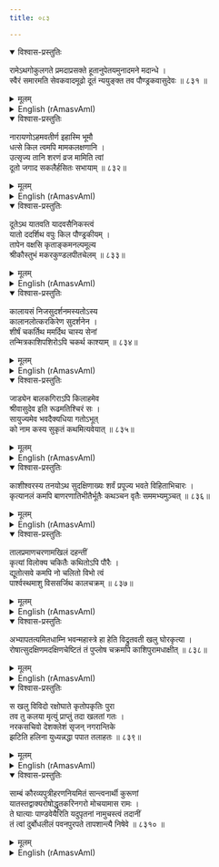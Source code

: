 ```yaml
---
title: ०८३

---
```

<div class="audioEmbed"  caption="सीतालक्ष्मी-वाचनम्" src="https://archive.org/download/nArAyaNIyam-shlokawise-audio/083/083_01.mp3"></div>
<details open><summary>विश्वास-प्रस्तुतिः</summary>

रामेऽथगोकुलगते प्रमदाप्रसक्ते हूतानुपेतयमुनादमने मदान्धे ।  
स्वैरं समारमति सेवकवादमूढो दूतं न्ययुङ्क्त तव पौण्ड्रकवासुदेवः ॥ ८३१ ॥
</details>
<details><summary>मूलम्</summary>

रामेऽथगोकुलगते प्रमदाप्रसक्ते हूतानुपेतयमुनादमने मदान्धे ।  
स्वैरं समारमति सेवकवादमूढो दूतं न्ययुङ्क्त तव पौण्ड्रकवासुदेवः ॥ ८३१ ॥
</details>





<details ><summary>English (rAmasvAmI)</summary>

Balarama had gone to Gokula and was engaged in amorous sports with the damsels there, in a state of intoxication, and had changed the course of the Yamuna out of rage at her not responding to his call. At that juncture, one Paundraka, holding himself out as an incarnation of Narayana, on being ill-advised by his courtiers, deputed a messenger to Thee.


</details>

<div class="audioEmbed"  caption="सीतालक्ष्मी-वाचनम्" src="https://archive.org/download/nArAyaNIyam-shlokawise-audio/083/083_02.mp3"></div>
<details open><summary>विश्वास-प्रस्तुतिः</summary>

नारायणोऽहमवतीर्ण इहास्मि भूमौ  
धत्से किल त्वमपि मामकलक्षणानि ।  
उत्सृज्य तानि शरणं व्रज मामिति त्वां  
दूतो जगाद सकलैर्हसितः सभायाम् ॥ ८३२॥
</details>
<details><summary>मूलम्</summary>

नारायणोऽहमवतीर्ण इहास्मि भूमौ  
धत्से किल त्वमपि मामकलक्षणानि ।  
उत्सृज्य तानि शरणं व्रज मामिति त्वां  
दूतो जगाद सकलैर्हसितः सभायाम् ॥ ८३२॥
</details>





<details ><summary>English (rAmasvAmI)</summary>

The messenger, in Thy open court, to the amusement of all those present, delivered the message from Paundraka claiming himself to be an incarnation of Narayana, and calling upon Thee to discard Thy emblems, like conch, discus, etc. and seek his refuge.


</details>

<div class="audioEmbed"  caption="सीतालक्ष्मी-वाचनम्" src="https://archive.org/download/nArAyaNIyam-shlokawise-audio/083/083_03.mp3"></div>
<details open><summary>विश्वास-प्रस्तुतिः</summary>

दूतेऽथ यातवति यादवसैनिकस्त्वं  
यातो ददर्शिथ वपुः किल पौण्ड्रकीयम् ।  
तापेन वक्षसि कृताङ्कमनल्पमूल्य  
श्रीकौस्तुभं मकरकुण्डलपीतचेलम् ॥ ८३३॥
</details>
<details><summary>मूलम्</summary>

दूतेऽथ यातवति यादवसैनिकस्त्वं  
यातो ददर्शिथ वपुः किल पौण्ड्रकीयम् ।  
तापेन वक्षसि कृताङ्कमनल्पमूल्य  
श्रीकौस्तुभं मकरकुण्डलपीतचेलम् ॥ ८३३॥
</details>





<details ><summary>English (rAmasvAmI)</summary>

On the departure of the messenger, Thou didst proceed to Paundraka's capital city, along with the Yadava army and, there, didst see Paundraka with a Srivatsa-like mark branded on his chest with a hot iron rod, a Kaustubha-like valuable gem round his neck, fish-shaped ear-ornaments, and clad in yellow garment.


</details>

<div class="audioEmbed"  caption="सीतालक्ष्मी-वाचनम्" src="https://archive.org/download/nArAyaNIyam-shlokawise-audio/083/083_04.mp3"></div>
<details open><summary>विश्वास-प्रस्तुतिः</summary>

कालायसं निजसुदर्शनमस्यतोऽस्य  
कालानलोत्करकिरेण सुदर्शनेन ।  
शीर्षं चकर्तिथ ममर्दिथ चास्य सेनां  
तन्मित्रकाशिपशिरोऽपि चकर्थ काश्याम् ॥ ८३४॥
</details>
<details><summary>मूलम्</summary>

कालायसं निजसुदर्शनमस्यतोऽस्य  
कालानलोत्करकिरेण सुदर्शनेन ।  
शीर्षं चकर्तिथ ममर्दिथ चास्य सेनां  
तन्मित्रकाशिपशिरोऽपि चकर्थ काश्याम् ॥ ८३४॥
</details>





<details ><summary>English (rAmasvAmI)</summary>

When Paundraka threw at Thee his own disc of iron, Thou didst sever his head with Thy Sudarshana, emitting sparks of the fire of cosmic destruction. Further, Thou didst decimate his army and hurl into Kasi, the head of his friend, the King of Kasi. 


</details>

<div class="audioEmbed"  caption="सीतालक्ष्मी-वाचनम्" src="https://archive.org/download/nArAyaNIyam-shlokawise-audio/083/083_05.mp3"></div>
<details open><summary>विश्वास-प्रस्तुतिः</summary>

जाड्येन बालकगिराऽपि किलाहमेव  
श्रीवासुदेव इति रूढमतिश्चिरं सः ।  
सायुज्यमेव भवदैक्यधिया गतोऽभूत्  
को नाम कस्य सुकृतं कथमित्यवेयात् ॥ ८३५॥
</details>
<details><summary>मूलम्</summary>

जाड्येन बालकगिराऽपि किलाहमेव  
श्रीवासुदेव इति रूढमतिश्चिरं सः ।  
सायुज्यमेव भवदैक्यधिया गतोऽभूत्  
को नाम कस्य सुकृतं कथमित्यवेयात् ॥ ८३५॥
</details>





<details ><summary>English (rAmasvAmI)</summary>

Imagining himself to be Vaasudeva all the time, although through foolishness and on the advice of immature courtiers, he had developed a feeling of oneness with Thee and, thereby, attained salvation. Who can, indeed, divine anyone's merit and what would ensue from it ?


</details>

<div class="audioEmbed"  caption="सीतालक्ष्मी-वाचनम्" src="https://archive.org/download/nArAyaNIyam-shlokawise-audio/083/083_06.mp3"></div>
<details open><summary>विश्वास-प्रस्तुतिः</summary>

काशीश्वरस्य तनयोऽथ सुदक्षिणाख्यः शर्वं प्रपूज्य भवते विहिताभिचारः ।  
कृत्यानलं कमपि बाणरणातिभीतैर्भूतैः कथञ्चन वृतैः सममभ्यमुञ्चत् ॥ ८३६॥
</details>
<details><summary>मूलम्</summary>

काशीश्वरस्य तनयोऽथ सुदक्षिणाख्यः शर्वं प्रपूज्य भवते विहिताभिचारः ।  
कृत्यानलं कमपि बाणरणातिभीतैर्भूतैः कथञ्चन वृतैः सममभ्यमुञ्चत् ॥ ८३६॥
</details>





<details ><summary>English (rAmasvAmI)</summary>

Sudakshina, son of the King of Kasi, who had acquired magical powers by propitiating Lord Siva, through deeds of black magic, despatched towards Thee, a fire-emitting evil spirit, named Kritya, accompanied by some Bhootas who had fled in fright during Thy battle with Bana, but had been persuaded by Sudakshina, with great difficulty, to fight on his side.


</details>

<div class="audioEmbed"  caption="सीतालक्ष्मी-वाचनम्" src="https://archive.org/download/nArAyaNIyam-shlokawise-audio/083/083_07.mp3"></div>
<details open><summary>विश्वास-प्रस्तुतिः</summary>

तालप्रमाणचरणामखिलं दहन्तीं  
कृत्यां विलोक्य चकितैः कथितोऽपि पौरैः ।  
द्यूतोत्सवे कमपि नो चलितो विभो त्वं  
पार्श्वस्थमाशु विससर्जिथ कालचक्रम् ॥ ८३७॥
</details>
<details><summary>मूलम्</summary>

तालप्रमाणचरणामखिलं दहन्तीं  
कृत्यां विलोक्य चकितैः कथितोऽपि पौरैः ।  
द्यूतोत्सवे कमपि नो चलितो विभो त्वं  
पार्श्वस्थमाशु विससर्जिथ कालचक्रम् ॥ ८३७॥
</details>





<details ><summary>English (rAmasvAmI)</summary>

Terrified at the havoc wrought by Kritya, (with legs as stout as Palmyra trees), and burning down everything in its path, the citizens rushed to Thee for succour. Without in the least interrupting the game of dice, which Thou wert playing, Thou didst immediately despatch Thy Sudarshana, which was near at hand.


</details>

<div class="audioEmbed"  caption="सीतालक्ष्मी-वाचनम्" src="https://archive.org/download/nArAyaNIyam-shlokawise-audio/083/083_08.mp3"></div>
<details open><summary>विश्वास-प्रस्तुतिः</summary>

अभ्यापतत्यमितधाम्नि भवन्महास्त्रे हा हेति विद्रुतवती खलु घोरकृत्या ।  
रोषात्सुदक्षिणमदक्षिणचेष्टितं तं पुप्लोष चक्रमपि काशिपुरामधाक्षीत् ॥ ८३८॥
</details>
<details><summary>मूलम्</summary>

अभ्यापतत्यमितधाम्नि भवन्महास्त्रे हा हेति विद्रुतवती खलु घोरकृत्या ।  
रोषात्सुदक्षिणमदक्षिणचेष्टितं तं पुप्लोष चक्रमपि काशिपुरामधाक्षीत् ॥ ८३८॥
</details>





<details ><summary>English (rAmasvAmI)</summary>

Unable to withstand the might of the Sudarshana advancing towards it with immeasurable lustre, the Kritya fled, wailing in distress, and vented its rage on Sudakshina for using it for an improper, evil purpose (in violation of the code laid down by Lord Siva for its use) and burnt him (Sudakshina) down and also reduced the city of Kasi to ashes.


</details>

<div class="audioEmbed"  caption="सीतालक्ष्मी-वाचनम्" src="https://archive.org/download/nArAyaNIyam-shlokawise-audio/083/083_09.mp3"></div>
<details open><summary>विश्वास-प्रस्तुतिः</summary>

स खलु विविदो रक्षोघाते कृतोपकृतिः पुरा  
तव तु कलया मृत्युं प्राप्तुं तदा खलतां गतः ।  
नरकसचिवो देशक्लेशं सृजन् नगरान्तिके  
झटिति हलिना युध्यन्नद्धा पपात तलाहतः ॥ ८३९॥
</details>
<details><summary>मूलम्</summary>

स खलु विविदो रक्षोघाते कृतोपकृतिः पुरा  
तव तु कलया मृत्युं प्राप्तुं तदा खलतां गतः ।  
नरकसचिवो देशक्लेशं सृजन् नगरान्तिके  
झटिति हलिना युध्यन्नद्धा पपात तलाहतः ॥ ८३९॥
</details>





<details ><summary>English (rAmasvAmI)</summary>

Vivida , who had, in Thy incarnation as Rama, served Thee and helped in destroying the Rakshasas, being desirous of meeting with death at the hands of a part incarnation of Thine, took birth as a wicked person, and, as minister of Narakasura, wrought havoc in the country. He fought with Balarama in the vicinity of Dwaraka and was easily killed by the latter, by a blow with the palm of his hand.


</details>

<div class="audioEmbed"  caption="सीतालक्ष्मी-वाचनम्" src="https://archive.org/download/nArAyaNIyam-shlokawise-audio/083/083_10.mp3"></div>
<details open><summary>विश्वास-प्रस्तुतिः</summary>

साम्बं कौरव्यपुत्रीहरणनियमितं सान्त्वनार्थी कुरूणां  
यातस्तद्वाक्यरोषोद्धृतकरिनगरो मोचयामास रामः ।  
ते घात्याः पाण्डवेयैरिति यदुपृतनां नामुचस्त्वं तदानीं  
तं त्वां दुर्बोधलीलं पवनपुरपते तापशान्त्यै निषेवे ॥ ८३१० ॥
</details>
<details><summary>मूलम्</summary>

साम्बं कौरव्यपुत्रीहरणनियमितं सान्त्वनार्थी कुरूणां  
यातस्तद्वाक्यरोषोद्धृतकरिनगरो मोचयामास रामः ।  
ते घात्याः पाण्डवेयैरिति यदुपृतनां नामुचस्त्वं तदानीं  
तं त्वां दुर्बोधलीलं पवनपुरपते तापशान्त्यै निषेवे ॥ ८३१० ॥
</details>

<details ><summary>English (rAmasvAmI)</summary>

Balarama went to Hastinapura to conciliate the Kauravas who held in captivity, Samba, (son of Jambavati) for his abduction of Duryodhana's daughter, Lakshana. Infuriated by their unyielding attitude, Balarama shook the city of Hastinapura and released Samba. Deciding that the Kauravas should meet their end at the hands of the Pandavas, Thou didst not send the Yadava army there. O Lord of Guruvayur, whose divine sports are hard to understand, may Thou alleviate my sufferings.


</details>

